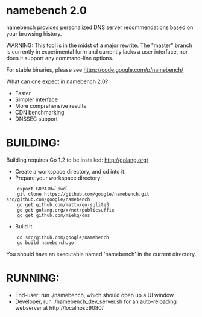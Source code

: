 # namebench 2.0

namebench provides personalized DNS server recommendations based on your
browsing history.

WARNING: This tool is in the midst of a major rewrite. The "master" branch is currently in experimental
form and currently lacks a user interface, nor does it support any command-line options.

For stable binaries, please see https://code.google.com/p/namebench/

What can one expect in namebench 2.0?

- Faster
- Simpler interface
- More comprehensive results
- CDN benchmarking
- DNSSEC support

# BUILDING:

Building requires Go 1.2 to be installed: http://golang.org/

- Create a workspace directory, and cd into it.
- Prepare your workspace directory:

```
    export GOPATH=`pwd`
    git clone https://github.com/google/namebench.git src/github.com/google/namebench
    go get github.com/mattn/go-sqlite3
    go get golang.org/x/net/publicsuffix
    go get github.com/miekg/dns
```

- Build it.

```
    cd src/github.com/google/namebench
    go build namebench.go
```

You should have an executable named 'namebench' in the current directory.

# RUNNING:

- End-user: run ./namebench, which should open up a UI window.
- Developer, run ./namebench_dev_server.sh for an auto-reloading webserver at http://localhost:9080/
